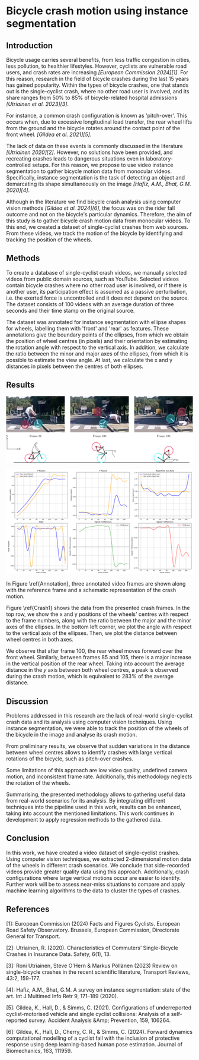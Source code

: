 Bicycle crash motion using instance segmentation
================================================

Introduction
------------

Bicycle usage carries several benefits, from less traffic congestion in cities,
less pollution, to healthier lifestyles. However, cyclists are vulnerable road
users, and crash rates are increasing <cite>[European Commission 2024][1]</cite>.
For this reason, research in the field of bicycle crashes during the last 15
years has gained popularity. Within the types of bicycle crashes, one that
stands out is the single-cyclist crash, where no other road user is involved,
and its share ranges from 50% to 85% of bicycle-related hospital admissions
<cite>[Utriainen et al. 2023][3]</cite>.


For instance, a common crash configuration is known as 'pitch-over'. This occurs
when, due to excessive longitudinal load transfer, the rear wheel lifts from the
ground and the bicycle rotates around the contact point of the front wheel.
<cite>[Gildea et al. 2021][5]</cite>.


The lack of data on these events is commonly discussed in the literature
<cite>[Utriainen 2020][2]</cite>. However, no solutions have been provided,
and recreating crashes leads to dangerous situations even in
laboratory-controlled setups. For this reason, we propose to use video instance
segmentation to gather bicycle motion data from monocular videos. Specifically,
instance segmentation is the task of detecting an object and demarcating its
shape simultaneously on the image <cite>[Hafiz, A.M., Bhat, G.M. 2020][4]</cite>. 


Although in the literature we find bicycle crash analysis using computer vision
methods <cite>[Gildea et al. 2024][6]</cite>, the focus was on the rider fall
outcome and not on the bicycle's particular dynamics. Therefore, the aim of this
study is to gather bicycle crash motion data from monocular videos. To this end,
we created a dataset of single-cyclist crashes from web sources. From these
videos, we track the motion of the bicycle by identifying and tracking the
position of the wheels.

Methods
-------

To create a database of single-cyclist crash videos, we manually selected videos
from public domain sources, such as YouTube. Selected videos contain bicycle
crashes where no other road user is involved, or if there is another user, its
participation effect is assumed as a passive perturbation, i.e. the exerted
force is uncontrolled and it does not depend on the source. The dataset
consists of 100 videos with an average duration of three seconds and their time
stamp on the original source.


The dataset was annotated for instance segmentation with ellipse shapes for
wheels, labelling them with 'front' and 'rear' as features. These annotations
give the boundary points of the ellipses, from which we obtain the position of
wheel centres (in pixels) and their orientation by estimating the rotation angle
with respect to the vertical axis. In addition, we calculate the ratio between
the minor and major axes of the ellipses, from which it is possible to estimate
the view angle. At last, we calculate the x and y distances in pixels between
the centres of both ellipses.


Results
-------

![Example of annotated frames. \label{Annotation}](ellipseTrack/Data/vid5-label-sequence.png)


![Pitch-over crash data. \label{Crash1}](ellipseTrack/Data/vid5-lp-v6.png)



[//]: # (If matplotlib use "layout='constrained")


In Figure \ref{Annotation}, three annotated video frames are shown along with
the reference frame and a schematic representation of the crash motion.


Figure \ref{Crash1} shows the data from the presented crash frames. In the top
row, we show the x and y positions of the wheels' centres with respect to the
frame numbers, along with the ratio between the major and the minor axes of the
ellipses. In the bottom left corner, we plot the angle with respect to the
vertical axis of the ellipses. Then, we plot the distance between wheel centres
in both axes.


We observe that after frame 100, the rear wheel moves forward over the front
wheel. Similarly, between frames 85 and 105, there is a major increase in the
vertical position of the rear wheel. Taking into account the average distance in
the $y$ axis between both wheel centres, a peak is observed during the crash 
motion, which is equivalent to 283% of the average distance.


Discussion
----------

Problems addressed in this research are the lack of real-world single-cyclist
crash data and its analysis using computer vision techniques. Using instance
segmentation, we were able to track the position of the wheels of the bicycle in
the image and analyse its crash motion.


From preliminary results, we observe that sudden variations in the distance
between wheel centres allows to identify crashes with large vertical rotations
of the bicycle, such as pitch-over crashes.


Some limitations of this approach are low video quality, undefined camera
motion, and inconsistent frame rate. Additionally, this methodology neglects the
rotation of the wheels.


Summarising, the presented methodology allows to gathering useful data from
real-world scenarios for its analysis. By integrating different techniques into
the pipeline used in this work, results can be enhanced, taking into account the 
mentioned limitations. This work continues in development to apply regression
methods to the gathered data.



Conclusion
----------

In this work, we have created a video dataset of single-cyclist crashes. Using
computer vision techniques, we extracted 2-dimensional motion data of the
wheels in different crash scenarios. We conclude that side-recorded videos 
provide greater quality data using this approach. Additionally, crash
configurations where large vertical motions occur are easier to identify.
Further work will be to assess near-miss situations to compare and apply machine
learning algorithms to the data to cluster the types of crashes.



References
----------

[1]: European Commission (2024) Facts and Figures Cyclists. European Road Safety Observatory. Brussels, European Commission, Directorate General for Transport.

[2]: Utriainen, R. (2020). Characteristics of Commuters’ Single-Bicycle Crashes in Insurance Data. Safety, 6(1), 13.

[3]: Roni Utriainen, Steve O’Hern & Markus Pöllänen (2023) Review on single-bicycle crashes in the recent scientific literature, Transport Reviews, 43:2, 159-177.

[4]: Hafiz, A.M., Bhat, G.M. A survey on instance segmentation: state of the art. Int J Multimed Info Retr 9, 171–189 (2020).

[5]: Gildea, K., Hall, D., & Simms, C. (2021). Configurations of underreported cyclist-motorised vehicle and single cyclist collisions: Analysis of a self-reported survey. Accident Analysis &Amp; Prevention, 159, 106264.

[6]: Gildea, K., Hall, D., Cherry, C. R., & Simms, C. (2024). Forward dynamics computational modelling of a cyclist fall with the inclusion of protective response using deep learning-based human pose estimation. Journal of Biomechanics, 163, 111959.
